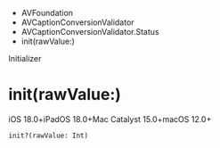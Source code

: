 

- AVFoundation
- AVCaptionConversionValidator
- AVCaptionConversionValidator.Status
-  init(rawValue:) 

Initializer

# init(rawValue:)

iOS 18.0+iPadOS 18.0+Mac Catalyst 15.0+macOS 12.0+

``` source
init?(rawValue: Int)
```

